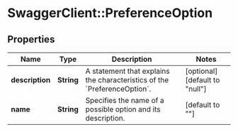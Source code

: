 # SwaggerClient::PreferenceOption

## Properties
Name | Type | Description | Notes
------------ | ------------- | ------------- | -------------
**description** | **String** | A statement that explains the characteristics of the &#x60;PreferenceOption&#x60;. | [optional] [default to &quot;null&quot;]
**name** | **String** | Specifies the name of a possible option and its description. | [default to &quot;&quot;]


